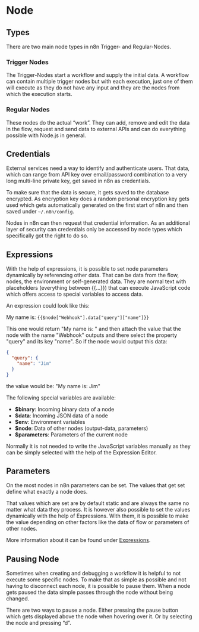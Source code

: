 # Node


## Types

There are two main node types in n8n Trigger- and Regular-Nodes.


### Trigger Nodes

The Trigger-Nodes start a workflow and supply the initial data. A workflow can contain multiple trigger nodes but with each execution, just one of them will execute as they do not have any input and they are the nodes from which the execution starts.


### Regular Nodes

These nodes do the actual “work”. They can add, remove and edit the data in the flow, request and send data to external APIs and can do everything possible with Node.js in general.


## Credentials

External services need a way to identify and authenticate users. That data, which can range from API key over email/password combination to a very long multi-line private key, get saved in n8n as credentials.

To make sure that the data is secure, it gets saved to the database encrypted. As encryption key does a random personal encryption key gets used which gets automatically generated on the first start of n8n and then saved under `~/.n8n/config`.

Nodes in n8n can then request that credential information. As an additional layer of security can credentials only be accessed by node types which specifically got the right to do so.


## Expressions

With the help of expressions, it is possible to set node parameters dynamically by referencing other data. That can be data from the flow, nodes, the environment or self-generated data. They are normal text with placeholders (everything between {{...}}) that can execute JavaScript code which offers access to special variables to access data.

An expression could look like this:

My name is: `{{$node["Webhook"].data["query"]["name"]}}`

This one would return "My name is: " and then attach the value that the node with the name "Webhook" outputs and there select the property "query" and its key "name". So if the node would output this data:

```json
{
  "query": {
    "name": "Jim"
  }
}
```

the value would be: "My name is: Jim"

The following special variables are available:

 - **$binary**: Incoming binary data of a node
 - **$data**: Incoming JSON data of a node
 - **$env**: Environment variables
 - **$node**: Data of other nodes (output-data, parameters)
 - **$parameters**: Parameters of the current node

Normally it is not needed to write the JavaScript variables manually as they can be simply selected with the help of the Expression Editor.


## Parameters

On the most nodes in n8n parameters can be set. The values that get set define what exactly a node does.

That values which are set are by default static and are always the same no matter what data they process. It is however also possible to set the values dynamically with the help of Expressions. With them, it is possible to make the value depending on other factors like the data of flow or parameters of other nodes.

More information about it can be found under [Expressions](#expressions).


## Pausing Node

Sometimes when creating and debugging a workflow it is helpful to not execute some specific nodes. To make that as simple as possible and not having to disconnect each node, it is possible to pause them. When a node gets paused the data simple passes through the node without being changed.

There are two ways to pause a node. Either pressing the pause button which gets displayed above the node when hovering over it. Or by selecting the node and pressing “d”.
